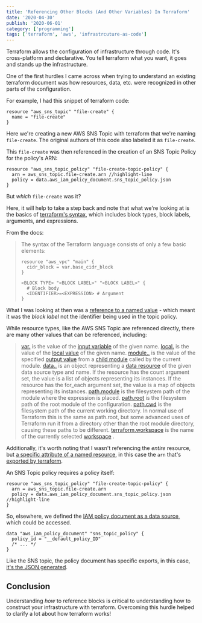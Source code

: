 ```yaml
---
title: 'Referencing Other Blocks (And Other Variables) In Terraform'
date: '2020-04-30'
publish: '2020-06-01'
category: ['programming']
tags: ['terraform', 'aws', 'infrastrcuture-as-code']
---
```


Terraform allows the configuration of infrastructure through code. It's cross-platform and declarative. You tell terraform what you want, it goes and stands up the infrastructure.

One of the first hurdles I came across when trying to understand an existing terraform document was how resources, data, etc. were recognized in other parts of the configuration.

For example, I had this snippet of terraform code:

```
resource "aws_sns_topic" "file-create" {
  name = "file-create"
}
```

Here we're creating a new AWS SNS Topic with terraform that we're naming `file-create`. The original authors of this code also labeled it as `file-create`.

This `file-create` was then referenced in the creation of an SNS Topic Policy for the policy's ARN:

```
resource "aws_sns_topic_policy" "file-create-topic-policy" {
  arn = aws_sns_topic.file-create.arn //highlight-line
  policy = data.aws_iam_policy_document.sns_topic_policy.json
}
```

But _which_ `file-create` was it?

Here, it will help to take a step back and note that what we're looking at is the basics of [terraform's syntax](https://www.terraform.io/docs/configuration/index.html#arguments-blocks-and-expressions), which includes block types, block labels, arguments, and expressions.

From the docs:

> The syntax of the Terraform language consists of only a few basic elements:
>
> ```
> resource "aws_vpc" "main" {
>   cidr_block = var.base_cidr_block
> }
>
> <BLOCK TYPE> "<BLOCK LABEL>" "<BLOCK LABEL>" {
>   # Block body
>   <IDENTIFIER>=<EXPRESSION> # Argument
> }
> ```

What I was looking at then was a [reference to a named value](https://www.terraform.io/docs/configuration/expressions.html#references-to-named-values) - which meant it was the _block label_ not the identifier being used in the topic policy.

While resource types, like the AWS SNS Topic are referenced directly, there are many other values that can be referenced, including:

> [var.<NAME>](https://www.terraform.io/docs/configuration/expressions.html#var-lt-name-gt-) is the value of the [input variable](https://www.terraform.io/docs/configuration/variables.html) of the given name.
> [local.<NAME>](https://www.terraform.io/docs/configuration/expressions.html#local-lt-name-gt-) is the value of the [local value](https://www.terraform.io/docs/configuration/locals.html) of the given name.
> [module.<MODULE NAME>.<OUTPUT NAME>](https://www.terraform.io/docs/configuration/expressions.html#module-lt-module-name-gt-lt-output-name-gt-) is the value of the specified [output value](https://www.terraform.io/docs/configuration/outputs.html) from a [child module](https://www.terraform.io/docs/configuration/modules.html) called by the current module.
> [data.<DATA TYPE>.<NAME>](https://www.terraform.io/docs/configuration/expressions.html#data-lt-data-type-gt-lt-name-gt-) is an object representing a [data resource](https://www.terraform.io/docs/configuration/data-sources.html) of the given data source type and name. If the resource has the count argument set, the value is a list of objects representing its instances. If the resource has the for_each argument set, the value is a map of objects representing its instances.
> [path.module](https://www.terraform.io/docs/configuration/expressions.html#path-module) is the filesystem path of the module where the expression is placed.
> [path.root](https://www.terraform.io/docs/configuration/expressions.html#path-root) is the filesystem path of the root module of the configuration.
> [path.cwd](https://www.terraform.io/docs/configuration/expressions.html#path-cwd) is the filesystem path of the current working directory. In normal use of Terraform this is the same as path.root, but some advanced uses of Terraform run it from a directory other than the root module directory, causing these paths to be different.
> [terraform.workspace](https://www.terraform.io/docs/configuration/expressions.html#terraform-workspace) is the name of the currently selected [workspace](https://www.terraform.io/docs/state/workspaces.html) .

Additionally, it's worth noting that I wasn't referencing the _entire_ resource, but [a specific attribute of a named resource](https://www.terraform.io/docs/configuration/expressions.html#references-to-resource-attributes), in this case the `arn` that's [exported by terraform](https://www.terraform.io/docs/providers/aws/r/sns_topic.html#attributes-reference).

An SNS Topic policy requires a policy itself:

```
resource "aws_sns_topic_policy" "file-create-topic-policy" {
  arn = aws_sns_topic.file-create.arn
  policy = data.aws_iam_policy_document.sns_topic_policy.json //highlight-line
}
```

So, elsewhere, we defined the [IAM policy document as a data source](https://www.terraform.io/docs/providers/aws/d/iam_policy_document.html), which could be accessed.

```
data "aws_iam_policy_document" "sns_topic_policy" {
  policy_id = "__default_policy_ID"
  /* ... */
}
```

Like the SNS topic, the policy document has specific exports, in this case, [it's the JSON generated](https://www.terraform.io/docs/providers/aws/d/iam_policy_document.html#attributes-reference).

## Conclusion

Understanding _how_ to reference blocks is critical to understanding how to construct your infrastructure with terraform. Overcoming this hurdle helped to clarify a lot about how terraform works!
